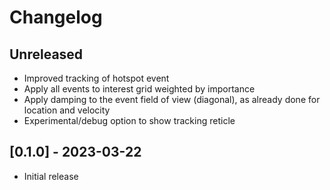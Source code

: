 # Changelog

## Unreleased

- Improved tracking of hotspot event
- Apply all events to interest grid weighted by importance
- Apply damping to the event field of view (diagonal), as already done for location and velocity
- Experimental/debug option to show tracking reticle

## [0.1.0] - 2023-03-22

- Initial release
